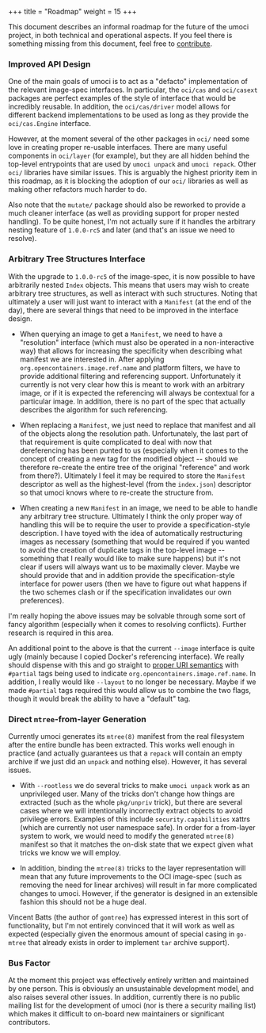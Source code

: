 +++
title = "Roadmap"
weight = 15
+++

This document describes an informal roadmap for the future of the umoci
project, in both technical and operational aspects. If you feel there is
something missing from this document, feel free to
[contribute][contributing.md].

[contributing.md]: /CONTRIBUTING.md

### Improved API Design ###

One of the main goals of umoci is to act as a "defacto" implementation of the
relevant image-spec interfaces. In particular, the `oci/cas` and `oci/casext`
packages are perfect examples of the style of interface that would be
incredibly reusable. In addition, the `oci/cas/driver` model allows for
different backend implementations to be used as long as they provide the
`oci/cas.Engine` interface.

However, at the moment several of the other packages in `oci/` need some love
in creating proper re-usable interfaces. There are many useful components in
`oci/layer` (for example), but they are all hidden behind the top-level
entrypoints that are used by `umoci unpack` and `umoci repack`. Other `oci/`
libraries have similar issues. This is arguably the highest priority item in
this roadmap, as it is blocking the adoption of our `oci/` libraries as well as
making other refactors much harder to do.

Also note that the `mutate/` package should also be reworked to provide a much
cleaner interface (as well as providing support for proper nested handling). To
be quite honest, I'm not actually sure if it handles the arbitrary nesting
feature of `1.0.0-rc5` and later (and that's an issue we need to resolve).

### Arbitrary Tree Structures Interface ###

With the upgrade to `1.0.0-rc5` of the image-spec, it is now possible to have
arbitrarily nested `Index` objects. This means that users may wish to create
arbitrary tree structures, as well as interact with such structures. Noting
that ultimately a user will just want to interact with a `Manifest` (at the end
of the day), there are several things that need to be improved in the interface
design.

* When querying an image to get a `Manifest`, we need to have a "resolution"
  interface (which must also be operated in a non-interactive way) that allows
  for increasing the specificity when describing what manifest we are
  interested in. After applying `org.opencontainers.image.ref.name` and
  platform filters, we have to provide additional filtering and referencing
  support. Unfortunately it currently is not very clear how this is meant to
  work with an arbitrary image, or if it is expected the referencing will
  always be contextual for a particular image. In addition, there is no part of
  the spec that actually describes the algorithm for such referencing.

* When replacing a `Manifest`, we just need to replace that manifest and all of
  the objects along the resolution path. Unfortunately, the last part of that
  requirement is quite complicated to deal with now that dereferencing has been
  punted to us (especially when it comes to the concept of creating a new tag
  for the modified object -- should we therefore re-create the entire tree of
  the original "reference" and work from there?). Ultimately I feel it may be
  required to store the `Manifest` descriptor as well as the highest-level
  (from the `index.json`) descriptor so that umoci knows where to re-create
  the structure from.

* When creating a new `Manifest` in an image, we need to be able to handle any
  arbitrary tree structure. Ultimately I think the only proper way of handling
  this will be to require the user to provide a specification-style
  description. I have toyed with the idea of automatically restructuring images
  as necessary (something that would be required if you wanted to avoid the
  creation of duplicate tags in the top-level image -- something that I really
  would like to make sure happens) but it's not clear if users will always want
  us to be maximally clever. Maybe we should provide that and in addition
  provide the specification-style interface for power users (then we have to
  figure out what happens if the two schemes clash or if the specification
  invalidates our own preferences).

I'm really hoping the above issues may be solvable through some sort of fancy
algorithm (especially when it comes to resolving conflicts). Further research
is required in this area.

An additional point to the above is that the current `--image` interface is
quite ugly (mainly because I copied Docker's referencing interface). We really
should dispense with this and go straight to [proper URI semantics][rfc3986]
with `#partial` tags being used to indicate `org.opencontainers.image.ref.name`.
In addition, I really would like `--layout` to no longer be necessary. Maybe if
we made `#partial` tags required this would allow us to combine the two flags,
though it would break the ability to have a "default" tag.

[rfc3986]: https://tools.ietf.org/html/rfc3986

### Direct `mtree`-from-layer Generation ###

Currently umoci generates its `mtree(8)` manifest from the real filesystem
after the entire bundle has been extracted. This works well enough in practice
(and actually guarantees us that a `repack` will contain an empty archive if we
just did an `unpack` and nothing else). However, it has several issues.

* With `--rootless` we do several tricks to make `umoci unpack` work as an
  unprivileged user. Many of the tricks don't change how things are extracted
  (such as the whole `pkg/unpriv` trick), but there are several cases where we
  will intentionally incorrectly extract objects to avoid privilege errors.
  Examples of this include `security.capabilities` xattrs (which are currently
  not user namespace safe). In order for a from-layer system to work, we would
  need to modify the generated `mtree(8)` manifest so that it matches the
  on-disk state that we expect given what tricks we know we will employ.

* In addition, binding the `mtree(8)` tricks to the layer representation will
  mean that any future improvements to the OCI image-spec (such as removing the
  need for linear archives) will result in far more complicated changes to
  umoci. However, if the generator is designed in an extensible fashion this
  should not be a huge deal.

Vincent Batts (the author of `gomtree`) has expressed interest in this sort of
functionality, but I'm not entirely convinced that it will work as well as
expected (especially given the enormous amount of special casing in `go-mtree`
that already exists in order to implement `tar` archive support).

### Bus Factor ###

At the moment this project was effectively entirely written and maintained by
one person. This is obviously an unsustainable development model, and also
raises several other issues. In addition, currently there is no public mailing
list for the development of umoci (nor is there a security mailing list)
which makes it difficult to on-board new maintainers or significant
contributors.
